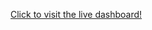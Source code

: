 <a 
  href="https://app.powerbi.com/reportEmbed?reportId=195db592-a595-4d37-8903-f5f007602bdd&autoAuth=true&ctid=c674c489-77bc-4e60-b365-b6cd72e47056" 
  target="parent">Click to visit the live dashboard!
  </a>
